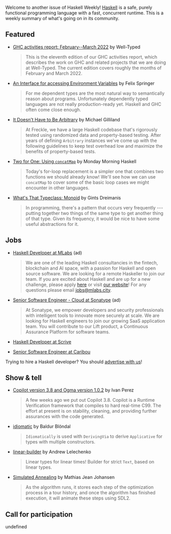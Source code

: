 Welcome to another issue of Haskell Weekly!
[Haskell](https://www.haskell.org) is a safe, purely functional programming language with a fast, concurrent runtime.
This is a weekly summary of what's going on in its community.

## Featured

- [GHC activities report: February--March 2022](https://well-typed.com/blog/2022/04/ghc-2022-02-2022-03/) by Well-Typed
  > This is the eleventh edition of our GHC activities report, which describes the work on GHC and related projects that we are doing at Well-Typed. The current edition covers roughly the months of February and March 2022.

- [An Interface for accessing Environment Variables](https://felixspringer.xyz/homepage/blog/anInterfaceForAccessingEnvironmentVariables) by Felix Springer
  > For me dependent types are the most natural way to semantically reason about programs. Unfortunately dependently typed languages are not really production-ready yet. Haskell and GHC often come close enough.

- [It Doesn't Have to Be Arbitrary](https://tech.freckle.com/2022/04/07/it-doesnt-have-to-be-arbitrary/) by Michael Gilliland
  > At Freckle, we have a large Haskell codebase that's rigorously tested using randomized data and property-based testing. After years of defining `Arbitrary` instances we've come up with the following guidelines to keep test overhead low and maximize the benefits of property-based tests.

- [Two for One: Using `concatMap`](https://mmhaskell.com/blog/2022/4/11/two-for-one-using-concatmap) by Monday Morning Haskell
  > Today's for-loop replacement is a simpler one that combines two functions we should already know! We'll see how we can use `concatMap` to cover some of the basic loop cases we might encounter in other languages.

- [What's That Typeclass: Monoid](https://serokell.io/blog/whats-that-typeclass-monoid) by Gints Dreimanis
  > In programming, there's a pattern that occurs very frequently --- putting together two things of the same type to get another thing of that type. Given its frequency, it would be nice to have some useful abstractions for it.

## Jobs

<!-- Runs from 2021-11-04 to 2022-04-14. -->
- [Haskell Developer at MLabs](https://apply.workable.com/mlabs/j/63DAAA4AEF/) (ad)
  > We are one of the leading Haskell consultancies in the fintech, blockchain and AI space, with a passion for Haskell and open source software. We are looking for a remote Haskeller to join our team. If you are excited about Haskell and are up for a new challenge, please apply [here](https://apply.workable.com/mlabs/j/63DAAA4AEF/) or visit [our website](https://mlabs.city/)! For any questions please email <jobs@mlabs.city>.

<!-- Runs from 2022-03-24 to 2022-04-14. -->
- [Senior Software Engineer - Cloud at Sonatype](https://jobs.lever.co/sonatype/338d0575-bdab-4b99-bb8b-70e0c7e09dfa) (ad)
  > At Sonatype, we empower developers and security professionals with intelligent tools to innovate more securely at scale. We are looking for Haskell engineers to join our growing SaaS application team. You will contribute to our Lift product, a Continuous Assurance Platform for software teams.

- [Haskell Developer at Scrive](https://careers.scrive.com/jobs/996814-haskell-developer)

- [Senior Software Engineer at Caribou](https://boards.greenhouse.io/caribou/jobs/5062975003)

Trying to hire a Haskell developer?
You should [advertise with us](https://haskellweekly.news/advertising.html)!

## Show & tell

- [Copilot version 3.8 and Ogma version 1.0.2](https://np.reddit.com/r/haskell/comments/u2fkkg/ann_copilot_38_ogma_102_new_papers/) by Ivan Perez
  > A few weeks ago we put out Copilot 3.8. Copilot is a Runtime Verification framework that compiles to hard real-time C99. The effort at present is on stability, cleaning, and providing further assurances with the code generated.

- [idiomatic](https://hackage.haskell.org/package/idiomatic-0.1.0.0) by Baldur Blöndal
  > `Idiomatically` is used with `DerivingVia` to derive `Applicative` for types with multiple constructors.

- [linear-builder](https://github.com/Bodigrim/linear-builder/tree/2696ae6950a01e60a7841748929e80ae3e827814) by Andrew Lelechenko
  > Linear types for linear times! Builder for strict `Text`, based on linear types.

- [Simulated Annealing](https://github.com/majjoha/simulated-annealing/tree/c9ea52d0de5b186c83c80c38f2011607d4dcb5dc) by Mathias Jean Johansen
  > As the algorithm runs, it stores each step of the optimization process in a tour history, and once the algorithm has finished execution, it will animate these steps using SDL2.

## Call for participation

undefined
